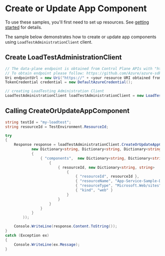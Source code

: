 # Create or Update App Component

To use these samples, you'll first need to set up resources. See [getting started](https://github.com/Azure/azure-sdk-for-net/blob/main/sdk/loadtestservice/Azure.Developer.LoadTesting/README.md#getting-started) for details.

The sample below demonstrates how to create or update app components using `LoadTestAdministrationClient` client.

## Create LoadTestAdministrationClient
```C# Snippet:Azure_Developer_LoadTesting_CreateAdminClient
// The data-plane endpoint is obtained from Control Plane APIs with "https://"
// To obtain endpoint please follow: https://github.com/Azure/azure-sdk-for-net/tree/main/sdk/loadtestservice/Azure.Developer.LoadTesting#data-plane-endpoint
Uri endpointUrl = new Uri("https://" + <your resource URI obtained from steps above>);
TokenCredential credential = new DefaultAzureCredential();

// creating LoadTesting Administration Client
LoadTestAdministrationClient loadTestAdministrationClient = new LoadTestAdministrationClient(endpointUrl, credential);
```

## Calling CreateOrUpdateAppComponent
```C# Snippet:Azure_Developer_LoadTesting_CreateOrUpdateAppComponent
string testId = "my-loadtest";
string resourceId = TestEnvironment.ResourceId;

try
{
    Response response = loadTestAdministrationClient.CreateOrUpdateAppComponents(testId, RequestContent.Create(
            new Dictionary<string, Dictionary<string, Dictionary<string, string>>>
            {
                { "components",  new Dictionary<string, Dictionary<string, string>>
                    {
                        { resourceId, new Dictionary<string, string>
                            {
                                { "resourceId", resourceId },
                                { "resourceName", "App-Service-Sample-Demo" },
                                { "resourceType", "Microsoft.Web/sites" },
                                { "kind", "web" }
                            }
                        }
                    }
                }
            }
        ));

    Console.WriteLine(response.Content.ToString());
}
catch (Exception ex)
{
    Console.WriteLine(ex.Message);
}
```

